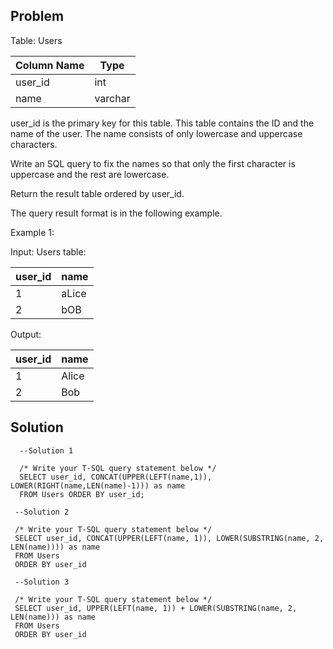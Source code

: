 ## Problem

Table: Users

| Column Name    | Type    |
|----------------|---------|
| user_id        | int     |
| name           | varchar |

user_id is the primary key for this table.
This table contains the ID and the name of the user. The name consists of only lowercase and uppercase characters.
 

Write an SQL query to fix the names so that only the first character is uppercase and the rest are lowercase.

Return the result table ordered by user_id.

The query result format is in the following example.

 

Example 1:

Input: 
Users table:

| user_id | name  |
|---------|-------|
| 1       | aLice |
| 2       | bOB   |

Output: 

| user_id | name  |
|---------|-------|
| 1       | Alice |
| 2       | Bob   |

## Solution

      --Solution 1
      
      /* Write your T-SQL query statement below */
      SELECT user_id, CONCAT(UPPER(LEFT(name,1)), LOWER(RIGHT(name,LEN(name)-1))) as name 
      FROM Users ORDER BY user_id;
      
     --Solution 2
     
     /* Write your T-SQL query statement below */
     SELECT user_id, CONCAT(UPPER(LEFT(name, 1)), LOWER(SUBSTRING(name, 2, LEN(name)))) as name
     FROM Users
     ORDER BY user_id
     
     --Solution 3
     
     /* Write your T-SQL query statement below */
     SELECT user_id, UPPER(LEFT(name, 1)) + LOWER(SUBSTRING(name, 2, LEN(name))) as name
     FROM Users
     ORDER BY user_id
